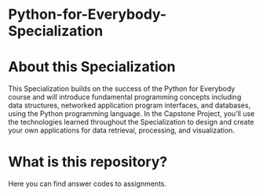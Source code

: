 # Python-for-Everybody-Specialization

# About this Specialization
This Specialization builds on the success of the Python for Everybody course and will introduce fundamental programming concepts including data structures, networked application program interfaces, and databases, using the Python programming language. In the Capstone Project, you’ll use the technologies learned throughout the Specialization to design and create your own applications for data retrieval, processing, and visualization.

# What is this repository?
Here you can find answer codes to assignments.
